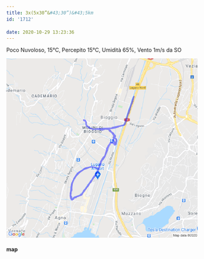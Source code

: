 ```yaml
---
title: 3x(5x30”&#43;30”)&#43;5km
id: '1712'

date: 2020-10-29 13:23:36
---
```


Poco Nuvoloso, 15°C, Percepito 15°C, Umidità 65%, Vento 1m/s da SO

![image](/images/2021/08/20201029-activity-map.png)

#### map
